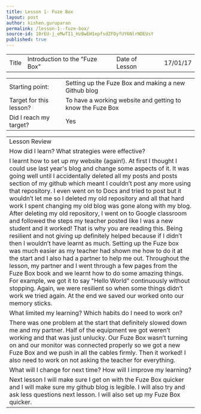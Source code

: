 ```yaml
---
title: Lesson 1- Fuze Box
layout: post
author: kishen.guruparan
permalink: /lesson-1--fuze-box/
source-id: 10rEU-j_eMwTI1_HzBwEH1epfsdZFOyfUY6NlrNDEUsY
published: true
---
```

<table>
  <tr>
    <td>Title</td>
    <td>Introduction to the "Fuze Box"</td>
    <td>Date of Lesson</td>
    <td>17/01/17</td>
  </tr>
</table>


<table>
  <tr>
    <td>Starting point:</td>
    <td>Setting up the Fuze Box and making a new Github blog</td>
  </tr>
  <tr>
    <td>Target for this lesson?</td>
    <td>To have a working website and getting to know the Fuze Box</td>
  </tr>
  <tr>
    <td>Did I reach my target? </td>
    <td> Yes</td>
  </tr>
</table>


<table>
  <tr>
    <td>Lesson Review</td>
  </tr>
  <tr>
    <td>How did I learn? What strategies were effective? </td>
  </tr>
  <tr>
    <td>I learnt how to set up my website (again!). At first I thought I could use last year's blog and change some aspects of it. It was going well until I accidentally deleted all my posts and posts section of my github which meant I couldn’t post any more using that repository. I even went on to Docs and tried to post but it wouldn’t let me so I deleted my old repository and all that hard work I spent changing my old blog was gone along with my blog. After deleting my old repository, I went on to Google classroom and followed the steps my teacher posted like I was a new student and it worked! That is why you are reading this. Being resilient and not giving up definitely helped because if I didn’t then I wouldn’t have learnt as much. Setting up the Fuze box was much easier as my teacher had shown me how to do it at the start and I also had a partner to help me out. Throughout the lesson, my partner and I went through a few pages from the Fuze Box book and we learnt how to do some amazing things. For example, we got it to say "Hello World" continuously without stopping. Again, we were resilient so when some things didn’t work we tried again. At the end we saved our worked onto our memory sticks. </td>
  </tr>
  <tr>
    <td>What limited my learning? Which habits do I need to work on? </td>
  </tr>
  <tr>
    <td>There was one problem at the start that definitely slowed down me and my partner. Half of the equipment we got weren’t working and that was just unlucky. Our Fuze Box wasn’t turning on and our monitor was connected properly so we got a new Fuze Box and we push in all the cables firmly. Then it worked! I also need to work on not asking the teacher for everything.</td>
  </tr>
  <tr>
    <td>What will I change for next time? How will I improve my learning?</td>
  </tr>
  <tr>
    <td>Next lesson I will make sure I get on with the Fuze Box quicker and I will make sure my github blog is legible. I will also try and ask less questions next lesson. I will also set up my Fuze Box quicker.</td>
  </tr>
</table>


